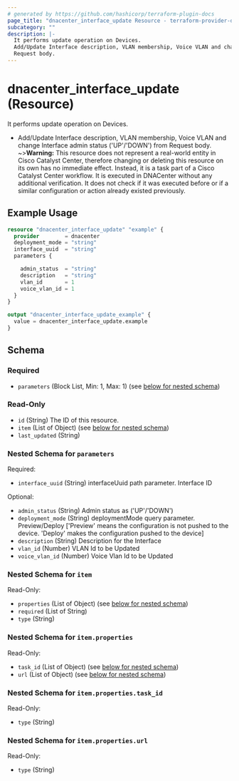 ```yaml
---
# generated by https://github.com/hashicorp/terraform-plugin-docs
page_title: "dnacenter_interface_update Resource - terraform-provider-dnacenter"
subcategory: ""
description: |-
  It performs update operation on Devices.
  Add/Update Interface description, VLAN membership, Voice VLAN and change Interface admin status ('UP'/'DOWN') from
  Request body.
---
```


# dnacenter_interface_update (Resource)

It performs update operation on Devices.

- Add/Update Interface description, VLAN membership, Voice VLAN and change Interface admin status ('UP'/'DOWN') from
Request body.
~>**Warning:**
This resource does not represent a real-world entity in Cisco Catalyst Center, therefore changing or deleting this resource on its own has no immediate effect.
Instead, it is a task part of a Cisco Catalyst Center workflow. It is executed in DNACenter without any additional verification. It does not check if it was executed before or if a similar configuration or action already existed previously.

## Example Usage

```terraform
resource "dnacenter_interface_update" "example" {
  provider        = dnacenter
  deployment_mode = "string"
  interface_uuid  = "string"
  parameters {

    admin_status  = "string"
    description   = "string"
    vlan_id       = 1
    voice_vlan_id = 1
  }
}

output "dnacenter_interface_update_example" {
  value = dnacenter_interface_update.example
}
```

<!-- schema generated by tfplugindocs -->
## Schema

### Required

- `parameters` (Block List, Min: 1, Max: 1) (see [below for nested schema](#nestedblock--parameters))

### Read-Only

- `id` (String) The ID of this resource.
- `item` (List of Object) (see [below for nested schema](#nestedatt--item))
- `last_updated` (String)

<a id="nestedblock--parameters"></a>
### Nested Schema for `parameters`

Required:

- `interface_uuid` (String) interfaceUuid path parameter. Interface ID

Optional:

- `admin_status` (String) Admin status as ('UP'/'DOWN')
- `deployment_mode` (String) deploymentMode query parameter. Preview/Deploy ['Preview' means the configuration is not pushed to the device. 'Deploy' makes the configuration pushed to the device]
- `description` (String) Description for the Interface
- `vlan_id` (Number) VLAN Id to be Updated
- `voice_vlan_id` (Number) Voice Vlan Id to be Updated


<a id="nestedatt--item"></a>
### Nested Schema for `item`

Read-Only:

- `properties` (List of Object) (see [below for nested schema](#nestedobjatt--item--properties))
- `required` (List of String)
- `type` (String)

<a id="nestedobjatt--item--properties"></a>
### Nested Schema for `item.properties`

Read-Only:

- `task_id` (List of Object) (see [below for nested schema](#nestedobjatt--item--properties--task_id))
- `url` (List of Object) (see [below for nested schema](#nestedobjatt--item--properties--url))

<a id="nestedobjatt--item--properties--task_id"></a>
### Nested Schema for `item.properties.task_id`

Read-Only:

- `type` (String)


<a id="nestedobjatt--item--properties--url"></a>
### Nested Schema for `item.properties.url`

Read-Only:

- `type` (String)
